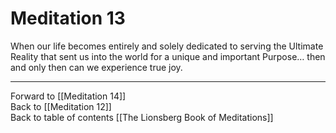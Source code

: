 # Meditation 13

When our life becomes entirely and solely dedicated to serving the Ultimate Reality that sent us into the world for a unique and important Purpose… then and only then can we experience true joy. 

___

Forward to [[Meditation 14]]        
Back to [[Meditation 12]]  
Back to table of contents [[The Lionsberg Book of Meditations]]  